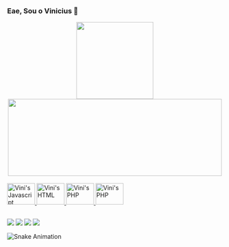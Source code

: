 ### Eae, Sou o Vinicius 👋

<div align="center">
  <a href="https://github.com/maxterfv">
  <img height="180em" src="https://github-readme-stats.vercel.app/api?username=maxterfv&show_icons=true&theme=dracula&include_all_commits=true&count_private=true"/>
  <img height="180em" width = "500em" src="https://github-readme-stats.vercel.app/api/top-langs/?username=maxterfv&layout=compact&langs_count=7&theme=dracula&"/>
</div>
 
  
<div style="display: inline_block"><br>
  <img aling="center" alt="Vini's Javascript" height = "50" width = "65" src="https://cdn.jsdelivr.net/gh/devicons/devicon/icons/css3/css3-original.svg"/>
  <img aling="center" alt="Vini's HTML" height = "50" width = "65" src="https://cdn.jsdelivr.net/gh/devicons/devicon/icons/html5/html5-original.svg"/>
  <img aling="center" alt="Vini's PHP" height = "50" width = "65" src="https://cdn.jsdelivr.net/gh/devicons/devicon/icons/php/php-plain.svg"/>
  <img aling="center" alt="Vini's PHP" height = "50" width = "65" src="https://cdn.jsdelivr.net/gh/devicons/devicon/icons/python/python-plain.svg"/>
</div>  

##

<div>
  <a href="https://instagram.com/vinicin.boy" target = "_blank"><img src="https://img.shields.io/badge/Instagram-E4405F?style=for-the-badge&logo=instagram&logoColor=white" target = "_blank"></a>
  <a href="https://github.com/maxterfv" target = "_blank"><img src="https://img.shields.io/badge/GitHub-100000?style=for-the-badge&logo=github&logoColor=white" target = "_blank"></a>
  <a href = "mailto:iaracostalins@gmail.com"><img src="https://img.shields.io/badge/-Gmail-%23333?style=for-the-badge&logo=gmail&logoColor=white" target="_blank"></a>
  <a href="https://www.twitch.tv/maxterfv" target="_blank"><img src="https://img.shields.io/badge/Twitch-9146FF?style=for-the-badge&logo=twitch&logoColor=white" target="_blank"></a>
  
  ![Snake Animation](https://github.com/maxterfv/maxterfv/blob/output/github-contribution-grid-snake.svg)
</div>
